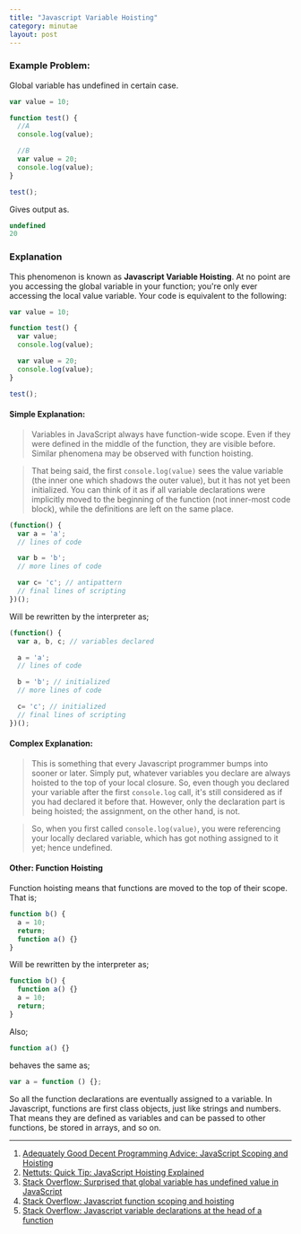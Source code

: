```yaml
---
title: "Javascript Variable Hoisting"
category: minutae
layout: post
---
```


### Example Problem:

Global variable has undefined in certain case.

```javascript
var value = 10;

function test() {
  //A
  console.log(value);

  //B
  var value = 20;
  console.log(value);
}

test();
```

Gives output as.

```javascript
undefined
20
```

### Explanation

This phenomenon is known as __Javascript Variable Hoisting__. At no point are
you accessing the global variable in your function; you're only ever
accessing the local value variable. Your code is equivalent to the
following:

```javascript
var value = 10;

function test() {
  var value;
  console.log(value);

  var value = 20;
  console.log(value);
}

test();
```

#### Simple Explanation:

> Variables in JavaScript always have function-wide scope. Even if they were
> defined in the middle of the function, they are visible before. Similar
> phenomena may be observed with function hoisting.

> That being said, the first `console.log(value)` sees the value variable (the
> inner one which shadows the outer value), but it has not yet been initialized.
> You can think of it as if all variable declarations were implicitly moved to
> the beginning of the function (not inner-most code block), while the
> definitions are left on the same place.

```javascript
(function() {
  var a = 'a';
  // lines of code

  var b = 'b';
  // more lines of code

  var c= 'c'; // antipattern
  // final lines of scripting
})();
```

Will be rewritten by the interpreter as;

```javascript
(function() {
  var a, b, c; // variables declared

  a = 'a';
  // lines of code

  b = 'b'; // initialized
  // more lines of code

  c= 'c'; // initialized
  // final lines of scripting
})();
```

#### Complex Explanation:

> This is something that every Javascript programmer bumps into sooner or later.
> Simply put, whatever variables you declare are always hoisted to the top of
> your local closure. So, even though you declared your variable after the first
> `console.log` call, it's still considered as if you had declared it before
> that. However, only the declaration part is being hoisted; the assignment, on
> the other hand, is not.

> So, when you first called `console.log(value)`, you were referencing your
> locally declared variable, which has got nothing assigned to it yet; hence
> undefined.

#### Other: Function Hoisting

Function hoisting means that functions are moved to the top of their scope. That
is;

```javascript
function b() {
  a = 10;
  return;
  function a() {}
}
```

Will be rewritten by the interpreter as;

```javascript
function b() {
  function a() {}
  a = 10;
  return;
}
```

Also;

```javascript
function a() {}
```

behaves the same as;

```javascript
var a = function () {};
```

So all the function declarations are eventually assigned to a variable. In
Javascript, functions are first class objects, just like strings and numbers.
That means they are defined as variables and can be passed to other functions,
be stored in arrays, and so on.

---

1. [Adequately Good Decent Programming Advice: JavaScript Scoping and Hoisting][1]
2. [Nettuts: Quick Tip: JavaScript Hoisting Explained][2]
3. [Stack Overflow: Surprised that global variable has undefined value in JavaScript][3]
4. [Stack Overflow: Javascript function scoping and hoisting][4]
5. [Stack Overflow: Javascript variable declarations at the head of a function][5]

[1]: http://www.adequatelygood.com/JavaScript-Scoping-and-Hoisting.html
[2]: http://net.tutsplus.com/tutorials/javascript-ajax/quick-tip-javascript-hoisting-explained/
[3]: http://stackoverflow.com/questions/9085839/surprised-that-global-variable-has-undefined-value-in-
[4]: http://stackoverflow.com/questions/7506844/javascript-function-scoping-and-hoisting
[5]: http://stackoverflow.com/questions/8351293/javascript-variable-declarations-at-the-head-of-a-function
